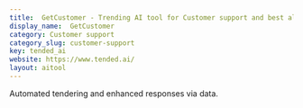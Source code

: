 ```yaml
---
title:  GetCustomer - Trending AI tool for Customer support and best alternatives
display_name:  GetCustomer
category: Customer support
category_slug: customer-support
key: tended_ai
website: https://www.tended.ai/
layout: aitool
---
```


Automated tendering and enhanced responses via data.
